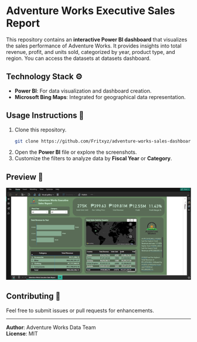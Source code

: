 # Adventure Works Executive Sales Report

This repository contains an **interactive Power BI dashboard** that visualizes the sales performance of Adventure Works. It provides insights into total revenue, profit, and units sold, categorized by year, product type, and region. You can access the datasets at datasets dashboard. 

## Technology Stack ⚙️
- **Power BI**: For data visualization and dashboard creation.
- **Microsoft Bing Maps**: Integrated for geographical data representation.

## Usage Instructions 🚀
1. Clone this repository.
   ```bash
   git clone https://github.com/Fritxyz/adventure-works-sales-dashboard.git
   ```
2. Open the **Power BI** file or explore the screenshots.
3. Customize the filters to analyze data by **Fiscal Year** or **Category**.

## Preview 📸
![Sales Report Dashboard](https://github.com/Fritxyz/adventure-works-sales-dashboard/blob/main/screenshots/preview.png?raw=true)

## Contributing 🤝
Feel free to submit issues or pull requests for enhancements.

---
**Author**: Adventure Works Data Team  
**License**: MIT

